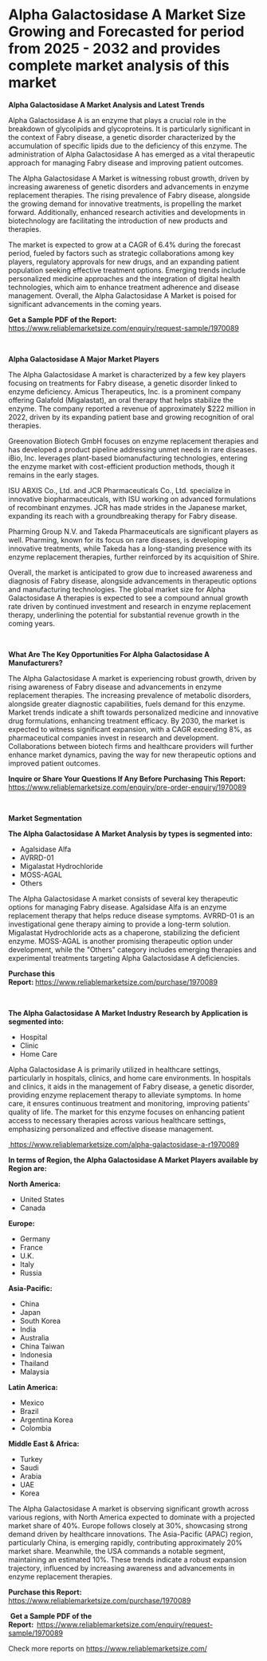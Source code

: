 <p><h1>Alpha Galactosidase A Market Size Growing and Forecasted for period from 2025 - 2032 and provides complete market analysis of this market</h1></p><p><strong>Alpha Galactosidase A Market Analysis and Latest Trends</strong></p>
<p><p>Alpha Galactosidase A is an enzyme that plays a crucial role in the breakdown of glycolipids and glycoproteins. It is particularly significant in the context of Fabry disease, a genetic disorder characterized by the accumulation of specific lipids due to the deficiency of this enzyme. The administration of Alpha Galactosidase A has emerged as a vital therapeutic approach for managing Fabry disease and improving patient outcomes.</p><p>The Alpha Galactosidase A Market is witnessing robust growth, driven by increasing awareness of genetic disorders and advancements in enzyme replacement therapies. The rising prevalence of Fabry disease, alongside the growing demand for innovative treatments, is propelling the market forward. Additionally, enhanced research activities and developments in biotechnology are facilitating the introduction of new products and therapies.</p><p>The market is expected to grow at a CAGR of 6.4% during the forecast period, fueled by factors such as strategic collaborations among key players, regulatory approvals for new drugs, and an expanding patient population seeking effective treatment options. Emerging trends include personalized medicine approaches and the integration of digital health technologies, which aim to enhance treatment adherence and disease management. Overall, the Alpha Galactosidase A Market is poised for significant advancements in the coming years.</p></p>
<p><strong>Get a Sample PDF of the Report:&nbsp;</strong> <a href="https://www.reliablemarketsize.com/enquiry/request-sample/1970089?utm_campaign=2875&utm_medium=2&utm_source=Github&utm_content=ia&utm_term=08032025&utm_id=alpha-galactosidase-a">https://www.reliablemarketsize.com/enquiry/request-sample/1970089</a></p>
<p>&nbsp;</p>
<p><strong>Alpha Galactosidase A Major Market Players</strong></p>
<p><p>The Alpha Galactosidase A market is characterized by a few key players focusing on treatments for Fabry disease, a genetic disorder linked to enzyme deficiency. Amicus Therapeutics, Inc. is a prominent company offering Galafold (Migalastat), an oral therapy that helps stabilize the enzyme. The company reported a revenue of approximately $222 million in 2022, driven by its expanding patient base and growing recognition of oral therapies.</p><p>Greenovation Biotech GmbH focuses on enzyme replacement therapies and has developed a product pipeline addressing unmet needs in rare diseases. iBio, Inc. leverages plant-based biomanufacturing technologies, entering the enzyme market with cost-efficient production methods, though it remains in the early stages.</p><p>ISU ABXIS Co., Ltd. and JCR Pharmaceuticals Co., Ltd. specialize in innovative biopharmaceuticals, with ISU working on advanced formulations of recombinant enzymes. JCR has made strides in the Japanese market, expanding its reach with a groundbreaking therapy for Fabry disease.</p><p>Pharming Group N.V. and Takeda Pharmaceuticals are significant players as well. Pharming, known for its focus on rare diseases, is developing innovative treatments, while Takeda has a long-standing presence with its enzyme replacement therapies, further reinforced by its acquisition of Shire.</p><p>Overall, the market is anticipated to grow due to increased awareness and diagnosis of Fabry disease, alongside advancements in therapeutic options and manufacturing technologies. The global market size for Alpha Galactosidase A therapies is expected to see a compound annual growth rate driven by continued investment and research in enzyme replacement therapy, underlining the potential for substantial revenue growth in the coming years.</p></p>
<p>&nbsp;</p>
<p><strong>What Are The Key Opportunities For Alpha Galactosidase A Manufacturers?</strong></p>
<p><p>The Alpha Galactosidase A market is experiencing robust growth, driven by rising awareness of Fabry disease and advancements in enzyme replacement therapies. The increasing prevalence of metabolic disorders, alongside greater diagnostic capabilities, fuels demand for this enzyme. Market trends indicate a shift towards personalized medicine and innovative drug formulations, enhancing treatment efficacy. By 2030, the market is expected to witness significant expansion, with a CAGR exceeding 8%, as pharmaceutical companies invest in research and development. Collaborations between biotech firms and healthcare providers will further enhance market dynamics, paving the way for new therapeutic options and improved patient outcomes.</p></p>
<p><strong>Inquire or Share Your Questions If Any Before Purchasing This Report:</strong> <a href="https://www.reliablemarketsize.com/enquiry/pre-order-enquiry/1970089?utm_campaign=2875&utm_medium=2&utm_source=Github&utm_content=ia&utm_term=08032025&utm_id=alpha-galactosidase-a">https://www.reliablemarketsize.com/enquiry/pre-order-enquiry/1970089</a></p>
<p>&nbsp;</p>
<p><strong>Market Segmentation</strong></p>
<p><strong>The Alpha Galactosidase A Market Analysis by types is segmented into:</strong></p>
<p><ul><li>Agalsidase Alfa</li><li>AVRRD-01</li><li>Migalastat Hydrochloride</li><li>MOSS-AGAL</li><li>Others</li></ul></p>
<p><p>The Alpha Galactosidase A market consists of several key therapeutic options for managing Fabry disease. Agalsidase Alfa is an enzyme replacement therapy that helps reduce disease symptoms. AVRRD-01 is an investigational gene therapy aiming to provide a long-term solution. Migalastat Hydrochloride acts as a chaperone, stabilizing the deficient enzyme. MOSS-AGAL is another promising therapeutic option under development, while the "Others" category includes emerging therapies and experimental treatments targeting Alpha Galactosidase A deficiencies.</p></p>
<p><strong>Purchase this Report:&nbsp;</strong><a href="https://www.reliablemarketsize.com/purchase/1970089?utm_campaign=2875&utm_medium=2&utm_source=Github&utm_content=ia&utm_term=08032025&utm_id=alpha-galactosidase-a">https://www.reliablemarketsize.com/purchase/1970089</a></p>
<p>&nbsp;</p>
<p><strong>The Alpha Galactosidase A Market Industry Research by Application is segmented into:</strong></p>
<p><ul><li>Hospital</li><li>Clinic</li><li>Home Care</li></ul></p>
<p><p>Alpha Galactosidase A is primarily utilized in healthcare settings, particularly in hospitals, clinics, and home care environments. In hospitals and clinics, it aids in the management of Fabry disease, a genetic disorder, providing enzyme replacement therapy to alleviate symptoms. In home care, it ensures continuous treatment and monitoring, improving patients' quality of life. The market for this enzyme focuses on enhancing patient access to necessary therapies across various healthcare settings, emphasizing personalized and effective disease management.</p></p>
<p><a href="https://www.reliablemarketsize.com/alpha-galactosidase-a-r1970089?utm_campaign=2875&utm_medium=2&utm_source=Github&utm_content=ia&utm_term=08032025&utm_id=alpha-galactosidase-a">&nbsp;https://www.reliablemarketsize.com/alpha-galactosidase-a-r1970089</a></p>
<p><strong>In terms of Region, the Alpha Galactosidase A Market Players available by Region are:</strong></p>
<p>
    <p> <strong> North America: </strong>
        <ul>
            <li>United States</li>
            <li>Canada</li>
        </ul>
        </p> 
    <p> <strong> Europe: </strong>
        <ul>
            <li>Germany</li>
            <li>France</li>
            <li>U.K.</li>
            <li>Italy</li>
            <li>Russia</li>
        </ul>
        </p> 
    <p> <strong> Asia-Pacific: </strong>
        <ul>
            <li>China</li>
            <li>Japan</li>
            <li>South Korea</li>
            <li>India</li>
            <li>Australia</li>
            <li>China Taiwan</li>
            <li>Indonesia</li>
            <li>Thailand</li>
            <li>Malaysia</li>
        </ul>
        </p> 
    <p> <strong> Latin America: </strong>
        <ul>
            <li>Mexico</li>
            <li>Brazil</li>
            <li>Argentina Korea</li>
            <li>Colombia</li>
        </ul>
        </p> 
    <p> <strong> Middle East & Africa: </strong>
        <ul>
            <li>Turkey</li>
            <li>Saudi</li>
            <li>Arabia</li>
            <li>UAE</li>
            <li>Korea</li>
        </ul>
    </p>
    </p>
<p><p>The Alpha Galactosidase A market is observing significant growth across various regions, with North America expected to dominate with a projected market share of 40%. Europe follows closely at 30%, showcasing strong demand driven by healthcare innovations. The Asia-Pacific (APAC) region, particularly China, is emerging rapidly, contributing approximately 20% market share. Meanwhile, the USA commands a notable segment, maintaining an estimated 10%. These trends indicate a robust expansion trajectory, influenced by increasing awareness and advancements in enzyme replacement therapies.</p></p>
<p><strong>Purchase this Report: </strong><a href="https://www.reliablemarketsize.com/purchase/1970089?utm_campaign=2875&utm_medium=2&utm_source=Github&utm_content=ia&utm_term=08032025&utm_id=alpha-galactosidase-a">https://www.reliablemarketsize.com/purchase/1970089</a></p>
<p>&nbsp;<strong>Get a Sample PDF of the Report:&nbsp;&nbsp;</strong><a href="https://www.reliablemarketsize.com/enquiry/request-sample/1970089?utm_campaign=2875&utm_medium=2&utm_source=Github&utm_content=ia&utm_term=08032025&utm_id=alpha-galactosidase-a">https://www.reliablemarketsize.com/enquiry/request-sample/1970089</a></p>
<p><strong></strong></p>
<p>Check more reports on <a href="https://www.reliablemarketsize.com/?utm_campaign=2875&utm_medium=2&utm_source=Github&utm_content=ia&utm_term=08032025&utm_id=alpha-galactosidase-a">https://www.reliablemarketsize.com/</a></p>
